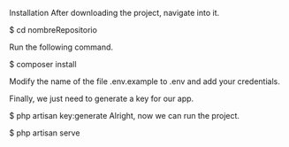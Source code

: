 Installation
After downloading the project, navigate into it.

$ cd nombreRepositorio

Run the following command.

$ composer install

Modify the name of the file .env.example to .env and add your credentials.

Finally, we just need to generate a key for our app.

$ php artisan key:generate
Alright, now we can run the project.

$ php artisan serve

